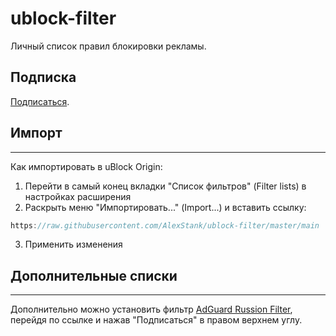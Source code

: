 # ublock-filter

Личный список правил блокировки рекламы.

## Подписка
[Подписаться](https://subscribe.adblockplus.org?location=https%3A%2F%2Fraw.githubusercontent.com%2FAlexStank%2Fublock-filter%2Fmaster%2Fmain.txt&amp;title=AlexStank%20uBlock%20Filter).

## Импорт
---
Как импортировать в uBlock Origin:
1. Перейти в самый конец вкладки "Список фильтров" (Filter lists) в настройках расширения
2. Раскрыть меню "Импортировать..." (Import...) и вставить ссылку:
  ```` javascript copy
  https://raw.githubusercontent.com/AlexStank/ublock-filter/master/main
  ````
3. Применить изменения

## Дополнительные списки
---
Дополнительно можно установить фильтр [AdGuard Russion Filter](https://subscribe.adblockplus.org/?location=https://filters.adtidy.org/extension/ublock/filters/1.txt&title=Adguard%20Russian%20Filter), перейдя по ссылке и нажав "Подписаться" в правом верхнем углу.
